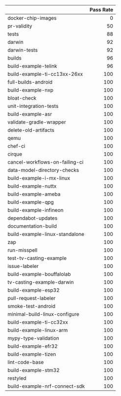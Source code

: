 |                                |   Pass Rate |
|:-------------------------------|------------:|
| docker-chip-images             |           0 |
| pr-validity                    |          50 |
| tests                          |          88 |
| darwin                         |          92 |
| darwin-tests                   |          92 |
| builds                         |          96 |
| build-example-telink           |          96 |
| build-example-ti-cc13xx-26xx   |         100 |
| full-builds-android            |         100 |
| build-example-nxp              |         100 |
| bloat-check                    |         100 |
| unit-integration-tests         |         100 |
| build-example-asr              |         100 |
| validate-gradle-wrapper        |         100 |
| delete-old-artifacts           |         100 |
| qemu                           |         100 |
| chef-ci                        |         100 |
| cirque                         |         100 |
| cancel-workflows-on-failing-ci |         100 |
| data-model-directory-checks    |         100 |
| build-example-i-mx-linux       |         100 |
| build-example-nuttx            |         100 |
| build-example-ameba            |         100 |
| build-example-qpg              |         100 |
| build-example-infineon         |         100 |
| dependabot-updates             |         100 |
| documentation-build            |         100 |
| build-example-linux-standalone |         100 |
| zap                            |         100 |
| run-misspell                   |         100 |
| test-tv-casting-example        |         100 |
| issue-labeler                  |         100 |
| build-example-bouffalolab      |         100 |
| tv-casting-example-darwin      |         100 |
| build-example-esp32            |         100 |
| pull-request-labeler           |         100 |
| smoke-test-android             |         100 |
| minimal-build-linux-configure  |         100 |
| build-example-ti-cc32xx        |         100 |
| build-example-linux-arm        |         100 |
| mypy-type-validation           |         100 |
| build-example-efr32            |         100 |
| build-example-tizen            |         100 |
| lint-code-base                 |         100 |
| build-example-stm32            |         100 |
| restyled                       |         100 |
| build-example-nrf-connect-sdk  |         100 |